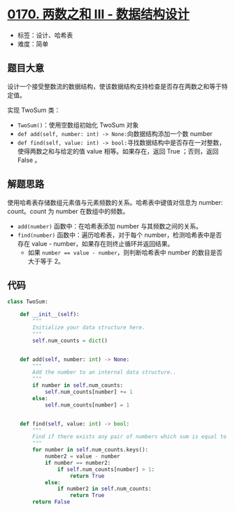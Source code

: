 # [0170. 两数之和 III - 数据结构设计](https://leetcode.cn/problems/two-sum-iii-data-structure-design/)

- 标签：设计、哈希表
- 难度：简单

## 题目大意

设计一个接受整数流的数据结构，使该数据结构支持检查是否存在两数之和等于特定值。

实现 TwoSum 类：

- `TwoSum()`：使用空数组初始化 TwoSum 对象
- `def add(self, number: int) -> None:`向数据结构添加一个数 number
- `def find(self, value: int) -> bool:`寻找数据结构中是否存在一对整数，使得两数之和与给定的值 value 相等。如果存在，返回 True ；否则，返回 False 。

## 解题思路

使用哈希表存储数组元素值与元素频数的关系。哈希表中键值对信息为 number: count。count 为 number 在数组中的频数。

- `add(number)` 函数中：在哈希表添加 number 与其频数之间的关系。
- `find(number)` 函数中：遍历哈希表，对于每个 number，检测哈希表中是否存在 value - number，如果存在则终止循环并返回结果。
  - 如果 `number == value - number`，则判断哈希表中 number 的数目是否大于等于 2。

## 代码

```Python
class TwoSum:

    def __init__(self):
        """
        Initialize your data structure here.
        """
        self.num_counts = dict()


    def add(self, number: int) -> None:
        """
        Add the number to an internal data structure..
        """
        if number in self.num_counts:
            self.num_counts[number] += 1
        else:
            self.num_counts[number] = 1


    def find(self, value: int) -> bool:
        """
        Find if there exists any pair of numbers which sum is equal to the value.
        """
        for number in self.num_counts.keys():
            number2 = value - number
            if number == number2:
                if self.num_counts[number] > 1:
                    return True
            else:
                if number2 in self.num_counts:
                    return True
        return False
```
